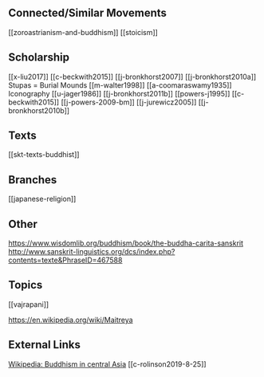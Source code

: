 ## Connected/Similar Movements
[[zoroastrianism-and-buddhism]]
[[stoicism]]

## Scholarship
[[x-liu2017]]
[[c-beckwith2015]]
[[j-bronkhorst2007]]
[[j-bronkhorst2010a]] Stupas = Burial Mounds
[[m-walter1998]]
[[a-coomaraswamy1935]] Iconography
[[u-jager1986]]
[[j-bronkhorst2011b]]
[[powers-j1995]]
[[c-beckwith2015]]
[[j-powers-2009-bm]]
[[j-jurewicz2005]]
[[j-bronkhorst2010b]]

## Texts
[[skt-texts-buddhist]]

## Branches
[[japanese-religion]]

## Other



https://www.wisdomlib.org/buddhism/book/the-buddha-carita-sanskrit
http://www.sanskrit-linguistics.org/dcs/index.php?contents=texte&PhraseID=467588

## Topics
[[vajrapani]]

https://en.wikipedia.org/wiki/Maitreya

## External Links
[Wikipedia: Buddhism in central Asia](https://en.wikipedia.org/wiki/Buddhism-in-Central-Asia)
[[c-rolinson2019-8-25]]